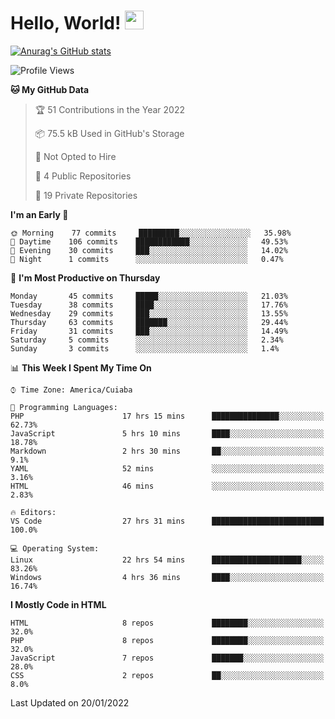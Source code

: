 
# Hello, World! <img src="https://raw.githubusercontent.com/MartinHeinz/MartinHeinz/master/wave.gif" width="30px">

[![Anurag's GitHub stats](https://github-readme-stats.vercel.app/api?username=ilismarque&count_private=true&show_icons=true&theme=dracula)](https://github.com/anuraghazra/github-readme-stats)

<!--START_SECTION:waka-->
![Profile Views](http://img.shields.io/badge/Profile%20Views-72-blue)

**🐱 My GitHub Data** 

> 🏆 51 Contributions in the Year 2022
 > 
> 📦 75.5 kB Used in GitHub's Storage 
 > 
> 🚫 Not Opted to Hire
 > 
> 📜 4 Public Repositories 
 > 
> 🔑 19 Private Repositories  
 > 
**I'm an Early 🐤** 

```text
🌞 Morning    77 commits     █████████░░░░░░░░░░░░░░░░   35.98% 
🌆 Daytime    106 commits    ████████████░░░░░░░░░░░░░   49.53% 
🌃 Evening    30 commits     ███░░░░░░░░░░░░░░░░░░░░░░   14.02% 
🌙 Night      1 commits      ░░░░░░░░░░░░░░░░░░░░░░░░░   0.47%

```
📅 **I'm Most Productive on Thursday** 

```text
Monday       45 commits     █████░░░░░░░░░░░░░░░░░░░░   21.03% 
Tuesday      38 commits     ████░░░░░░░░░░░░░░░░░░░░░   17.76% 
Wednesday    29 commits     ███░░░░░░░░░░░░░░░░░░░░░░   13.55% 
Thursday     63 commits     ███████░░░░░░░░░░░░░░░░░░   29.44% 
Friday       31 commits     ███░░░░░░░░░░░░░░░░░░░░░░   14.49% 
Saturday     5 commits      ░░░░░░░░░░░░░░░░░░░░░░░░░   2.34% 
Sunday       3 commits      ░░░░░░░░░░░░░░░░░░░░░░░░░   1.4%

```


📊 **This Week I Spent My Time On** 

```text
⌚︎ Time Zone: America/Cuiaba

💬 Programming Languages: 
PHP                      17 hrs 15 mins      ███████████████░░░░░░░░░░   62.73% 
JavaScript               5 hrs 10 mins       ████░░░░░░░░░░░░░░░░░░░░░   18.78% 
Markdown                 2 hrs 30 mins       ██░░░░░░░░░░░░░░░░░░░░░░░   9.1% 
YAML                     52 mins             ░░░░░░░░░░░░░░░░░░░░░░░░░   3.16% 
HTML                     46 mins             ░░░░░░░░░░░░░░░░░░░░░░░░░   2.83%

🔥 Editors: 
VS Code                  27 hrs 31 mins      █████████████████████████   100.0%

💻 Operating System: 
Linux                    22 hrs 54 mins      ████████████████████░░░░░   83.26% 
Windows                  4 hrs 36 mins       ████░░░░░░░░░░░░░░░░░░░░░   16.74%

```

**I Mostly Code in HTML** 

```text
HTML                     8 repos             ████████░░░░░░░░░░░░░░░░░   32.0% 
PHP                      8 repos             ████████░░░░░░░░░░░░░░░░░   32.0% 
JavaScript               7 repos             ███████░░░░░░░░░░░░░░░░░░   28.0% 
CSS                      2 repos             ██░░░░░░░░░░░░░░░░░░░░░░░   8.0%

```



 Last Updated on 20/01/2022
<!--END_SECTION:waka-->

<!--
**ilismarque/ilismarque** is a ✨ _special_ ✨ repository because its `README.md` (this file) appears on your GitHub profile.

Here are some ideas to get you started:

- 🔭 I’m currently working on ...
- 🌱 I’m currently learning ...
- 👯 I’m looking to collaborate on ...
- 🤔 I’m looking for help with ...
- 💬 Ask me about ...
- 📫 How to reach me: ...
- 😄 Pronouns: ...
- ⚡ Fun fact: ...
-->
